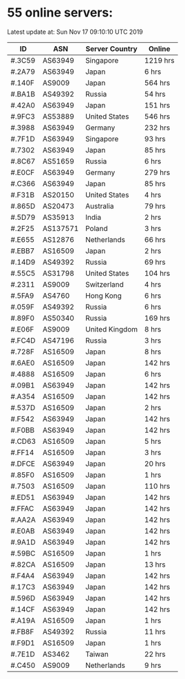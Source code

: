 # 55 online servers:

Latest update at: Sun Nov 17 09:10:10 UTC 2019

| ID | ASN | Server Country | Online |
| -- | --- | -------------- | ------ |
| #.3C59 | AS63949 | Singapore | 1219 hrs |
| #.2A79 | AS63949 | Japan | 6 hrs |
| #.140F | AS9009 | Japan | 564 hrs |
| #.BA1B | AS49392 | Russia | 54 hrs |
| #.42A0 | AS63949 | Japan | 151 hrs |
| #.9FC3 | AS53889 | United States | 546 hrs |
| #.3988 | AS63949 | Germany | 232 hrs |
| #.7F1D | AS63949 | Singapore | 93 hrs |
| #.7302 | AS63949 | Japan | 85 hrs |
| #.8C67 | AS51659 | Russia | 6 hrs |
| #.E0CF | AS63949 | Germany | 279 hrs |
| #.C366 | AS63949 | Japan | 85 hrs |
| #.F31B | AS20150 | United States | 4 hrs |
| #.865D | AS20473 | Australia | 79 hrs |
| #.5D79 | AS35913 | India | 2 hrs |
| #.2F25 | AS137571 | Poland | 3 hrs |
| #.E655 | AS12876 | Netherlands | 66 hrs |
| #.EBB7 | AS16509 | Japan | 2 hrs |
| #.14D9 | AS49392 | Russia | 69 hrs |
| #.55C5 | AS31798 | United States | 104 hrs |
| #.2311 | AS9009 | Switzerland | 4 hrs |
| #.5FA9 | AS4760 | Hong Kong | 6 hrs |
| #.059F | AS49392 | Russia | 6 hrs |
| #.89F0 | AS50340 | Russia | 169 hrs |
| #.E06F | AS9009 | United Kingdom | 8 hrs |
| #.FC4D | AS47196 | Russia | 3 hrs |
| #.728F | AS16509 | Japan | 8 hrs |
| #.6AE0 | AS16509 | Japan | 142 hrs |
| #.4888 | AS16509 | Japan | 6 hrs |
| #.09B1 | AS63949 | Japan | 142 hrs |
| #.A354 | AS16509 | Japan | 142 hrs |
| #.537D | AS16509 | Japan | 2 hrs |
| #.F542 | AS63949 | Japan | 142 hrs |
| #.F0BB | AS63949 | Japan | 142 hrs |
| #.CD63 | AS16509 | Japan | 5 hrs |
| #.FF14 | AS16509 | Japan | 3 hrs |
| #.DFCE | AS63949 | Japan | 20 hrs |
| #.85F0 | AS16509 | Japan | 1 hrs |
| #.7503 | AS16509 | Japan | 110 hrs |
| #.ED51 | AS63949 | Japan | 142 hrs |
| #.FFAC | AS63949 | Japan | 142 hrs |
| #.AA2A | AS63949 | Japan | 142 hrs |
| #.E0AB | AS63949 | Japan | 142 hrs |
| #.9A1D | AS63949 | Japan | 142 hrs |
| #.59BC | AS16509 | Japan | 1 hrs |
| #.82CA | AS16509 | Japan | 13 hrs |
| #.F4A4 | AS63949 | Japan | 142 hrs |
| #.17C3 | AS63949 | Japan | 142 hrs |
| #.596D | AS63949 | Japan | 142 hrs |
| #.14CF | AS63949 | Japan | 142 hrs |
| #.A19A | AS16509 | Japan | 1 hrs |
| #.FB8F | AS49392 | Russia | 11 hrs |
| #.F9D1 | AS16509 | Japan | 1 hrs |
| #.7E1D | AS3462 | Taiwan | 22 hrs |
| #.C450 | AS9009 | Netherlands | 9 hrs |

